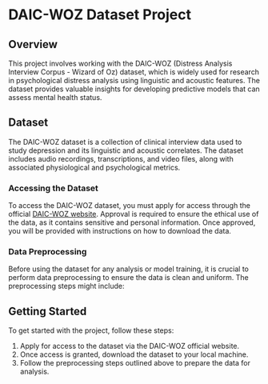 # DAIC-WOZ Dataset Project

## Overview
This project involves working with the DAIC-WOZ (Distress Analysis Interview Corpus - Wizard of Oz) dataset, which is widely used for research in psychological distress analysis using linguistic and acoustic features. The dataset provides valuable insights for developing predictive models that can assess mental health status.

## Dataset
The DAIC-WOZ dataset is a collection of clinical interview data used to study depression and its linguistic and acoustic correlates. The dataset includes audio recordings, transcriptions, and video files, along with associated physiological and psychological metrics.

### Accessing the Dataset
To access the DAIC-WOZ dataset, you must apply for access through the official [DAIC-WOZ website](http://dcapswoz.ict.usc.edu/). Approval is required to ensure the ethical use of the data, as it contains sensitive and personal information. Once approved, you will be provided with instructions on how to download the data.

### Data Preprocessing
Before using the dataset for any analysis or model training, it is crucial to perform data preprocessing to ensure the data is clean and uniform. The preprocessing steps might include:

## Getting Started
To get started with the project, follow these steps:
1. Apply for access to the dataset via the DAIC-WOZ official website.
2. Once access is granted, download the dataset to your local machine.
3. Follow the preprocessing steps outlined above to prepare the data for analysis.
